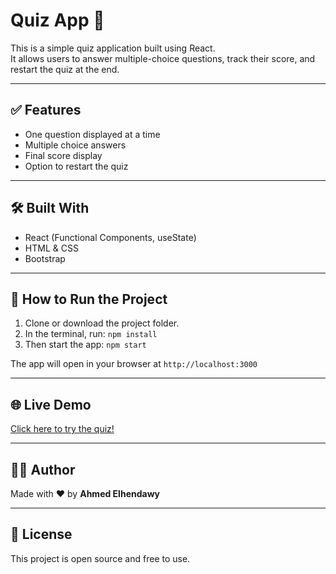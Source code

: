 # Quiz App 🎯

This is a simple quiz application built using React.  
It allows users to answer multiple-choice questions, track their score, and restart the quiz at the end.

---

## ✅ Features

- One question displayed at a time
- Multiple choice answers
- Final score display
- Option to restart the quiz

---

## 🛠️ Built With

- React (Functional Components, useState)
- HTML & CSS
- Bootstrap

---

## 🚀 How to Run the Project

1. Clone or download the project folder.
2. In the terminal, run: `npm install`
3. Then start the app: `npm start`

The app will open in your browser at `http://localhost:3000`

---

## 🌐 Live Demo

[Click here to try the quiz!](https://quiz-app-pied-three.vercel.app/)

---

## 👨‍💻 Author

Made with ❤️ by **Ahmed Elhendawy**

---

## 📄 License

This project is open source and free to use.
